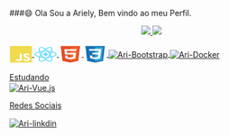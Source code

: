  ###😄 Ola Sou a Ariely, Bem vindo ao meu Perfil.

<div align="center">
  <a href="https://github.com/rafaballerini">
  <img height="180em" src="https://github-readme-stats.vercel.app/api?username=arielytamirys&show_icons=true&theme=dracula&include_all_commits=true&count_private=true"/>
  <img height="180em" src="https://github-readme-stats.vercel.app/api/top-langs/?username=arielytamirys&layout=compact&langs_count=7&theme=dracula"/>
</div>

<div style="display: inline_block"><br>
 
  <img align="center" alt="Ari-Js" height="30" width="40" src="https://raw.githubusercontent.com/devicons/devicon/master/icons/javascript/javascript-plain.svg">
  <img align="center" alt="Ari-React" height="30" width="40" src="https://raw.githubusercontent.com/devicons/devicon/master/icons/react/react-original.svg">
  <img align="center" alt="Ari-HTML" height="30" width="40" src="https://raw.githubusercontent.com/devicons/devicon/master/icons/html5/html5-original.svg">
  <img align="center" alt="Ari-CSS" height="30" width="40" src="https://raw.githubusercontent.com/devicons/devicon/master/icons/css3/css3-original.svg">
  <img align="center" alt="Ari-Bootstrap" height="30" width="40" src="https://cdn.jsdelivr.net/gh/devicons/devicon/icons/bootstrap/bootstrap-original-wordmark.svg" />   
  <img align="center" alt="Ari-Docker" height="30" width="40" src="https://cdn.jsdelivr.net/gh/devicons/devicon/icons/docker/docker-original-wordmark.svg" />        
 </div>
</br>
 Estudando 
 </br>
 <div>
  <img align="center" alt="Ari-Vue.js" height="30" width="40" src="https://cdn.jsdelivr.net/gh/devicons/devicon/icons/vuejs/vuejs-original.svg" />
  
 
  
  Redes Sociais
  <div>
  <a href= "https://www.linkedin.com/in/ariely-tamirys-a58aa4112/" target:"_blank"> <img src="https://cdn.jsdelivr.net/gh/devicons/devicon/icons/linkedin/linkedin-original-wordmark.svg"align="center" alt="Ari-linkdin" height="80" width="100" target:"_blank"></a>
</div>
